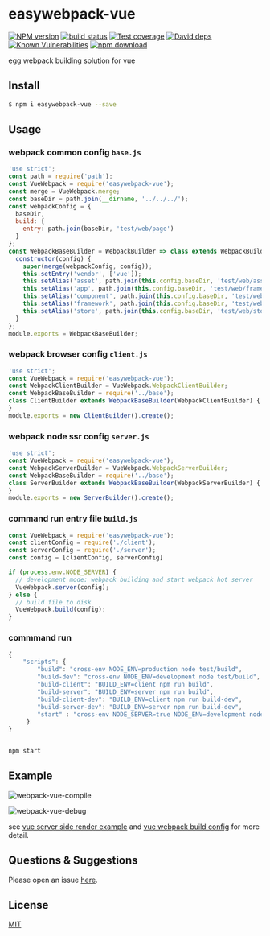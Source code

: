 # easywebpack-vue

[![NPM version][npm-image]][npm-url]
[![build status][travis-image]][travis-url]
[![Test coverage][codecov-image]][codecov-url]
[![David deps][david-image]][david-url]
[![Known Vulnerabilities][snyk-image]][snyk-url]
[![npm download][download-image]][download-url]

[npm-image]: https://img.shields.io/npm/v/easywebpack-vue.svg?style=flat-square
[npm-url]: https://npmjs.org/package/easywebpack-vue
[travis-image]: https://img.shields.io/travis/hubcarl/easywebpack-vue.svg?style=flat-square
[travis-url]: https://travis-ci.org/hubcarl/easywebpack-vue
[codecov-image]: https://img.shields.io/codecov/c/github/hubcarl/easywebpack-vue.svg?style=flat-square
[codecov-url]: https://codecov.io/github/hubcarl/easywebpack-vue?branch=master
[david-image]: https://img.shields.io/david/hubcarl/easywebpack-vue.svg?style=flat-square
[david-url]: https://david-dm.org/hubcarl/easywebpack-vue
[snyk-image]: https://snyk.io/test/npm/easywebpack-vue/badge.svg?style=flat-square
[snyk-url]: https://snyk.io/test/npm/easywebpack-vue
[download-image]: https://img.shields.io/npm/dm/easywebpack-vue.svg?style=flat-square
[download-url]: https://npmjs.org/package/easywebpack-vue

egg webpack building solution for vue

## Install

```bash
$ npm i easywebpack-vue --save
```

## Usage

### webpack common config `base.js`

```js
'use strict';
const path = require('path');
const VueWebpack = require('easywebpack-vue');
const merge = VueWebpack.merge;
const baseDir = path.join(__dirname, '../../../');
const webpackConfig = {
  baseDir,
  build: {
    entry: path.join(baseDir, 'test/web/page')
  }
};
const WebpackBaseBuilder = WebpackBuilder => class extends WebpackBuilder {
  constructor(config) {
    super(merge(webpackConfig, config));
    this.setEntry('vendor', ['vue']);
    this.setAlias('asset', path.join(this.config.baseDir, 'test/web/asset'));
    this.setAlias('app', path.join(this.config.baseDir, 'test/web/framework/vue/app'));
    this.setAlias('component', path.join(this.config.baseDir, 'test/web/component'));
    this.setAlias('framework', path.join(this.config.baseDir, 'test/web/framework'));
    this.setAlias('store', path.join(this.config.baseDir, 'test/web/store'));
  }
};
module.exports = WebpackBaseBuilder;
```

### webpack browser config `client.js`

```js
'use strict';
const VueWebpack = require('easywebpack-vue');
const WebpackClientBuilder = VueWebpack.WebpackClientBuilder;
const WebpackBaseBuilder = require('../base');
class ClientBuilder extends WebpackBaseBuilder(WebpackClientBuilder) {
}
module.exports = new ClientBuilder().create();
```

### webpack node ssr config `server.js`

```js
'use strict';
const VueWebpack = require('easywebpack-vue');
const WebpackServerBuilder = VueWebpack.WebpackServerBuilder;
const WebpackBaseBuilder = require('../base');
class ServerBuilder extends WebpackBaseBuilder(WebpackServerBuilder) {
}
module.exports = new ServerBuilder().create();
```

### command run entry file `build.js`

```js
const VueWebpack = require('easywebpack-vue');
const clientConfig = require('./client');
const serverConfig = require('./server');
const config = [clientConfig, serverConfig]

if (process.env.NODE_SERVER) {
  // development mode: webpack building and start webpack hot server
  VueWebpack.server(config);
} else {
  // build file to disk
  VueWebpack.build(config);
}
```

### commmand run

```js
{
    "scripts": {
        "build": "cross-env NODE_ENV=production node test/build",
        "build-dev": "cross-env NODE_ENV=development node test/build",
        "build-client": "BUILD_ENV=client npm run build",
        "build-server": "BUILD_ENV=server npm run build",
        "build-client-dev": "BUILD_ENV=client npm run build-dev",
        "build-server-dev": "BUILD_ENV=server npm run build-dev",
        "start" : "cross-env NODE_SERVER=true NODE_ENV=development node test/build"
     }   
}
```

```bash

npm start

```


## Example

![webpack-vue-compile](https://github.com/hubcarl/easywebpack-vue/blob/master/doc/images/webpack-vue-compile.png)

![webpack-vue-debug](https://github.com/hubcarl/easywebpack-vue/blob/master/doc/images/webpack-vue-debug.png)

see [vue server side render example](test/web) and [vue webpack build config](test/build)  for more detail.

## Questions & Suggestions

Please open an issue [here](https://github.com/hubcarl/easywebpack-vue).

## License

[MIT](LICENSE)
